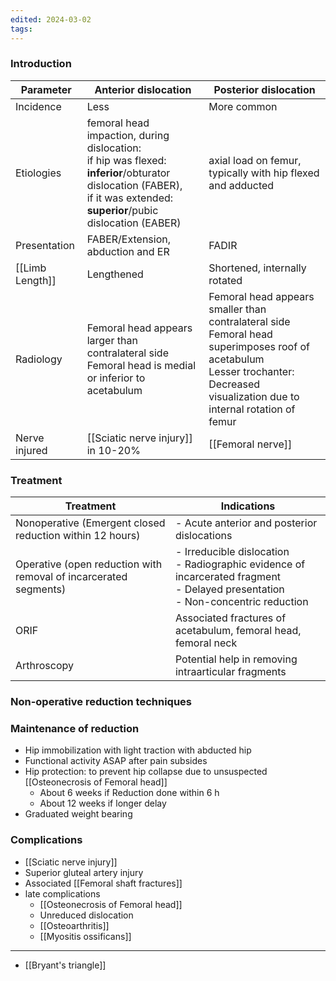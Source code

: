 ```yaml
---
edited: 2024-03-02
tags:
---
```

### Introduction

| Parameter       | Anterior dislocation                                                                                                                                                         | Posterior dislocation                                                                                                                                                                |
| --------------- | ---------------------------------------------------------------------------------------------------------------------------------------------------------------------------- | ------------------------------------------------------------------------------------------------------------------------------------------------------------------------------------ |
| Incidence       | Less                                                                                                                                                                         | More common                                                                                                                                                                          |
| Etiologies      | femoral head impaction, during dislocation: <br>if hip was flexed: **inferior**/obturator dislocation (FABER),<br>if it was extended: **superior**/pubic dislocation (EABER) | axial load on femur, typically with hip flexed and adducted                                                                                                                          |
| Presentation    | FABER/Extension, abduction and ER                                                                                                                                            | FADIR                                                                                                                                                                                |
| [[Limb Length]] | Lengthened                                                                                                                                                                   | Shortened, internally rotated                                                                                                                                                        |
| Radiology       | Femoral head appears larger than contralateral side<br>Femoral head is medial or inferior to acetabulum                                                                      | Femoral head appears smaller than contralateral side<br>Femoral head superimposes roof of acetabulum<br>Lesser trochanter: Decreased visualization due to internal rotation of femur |
| Nerve injured   | [[Sciatic nerve injury]] in 10-20%                                                                                                                                           | [[Femoral nerve]]                                                                                                                                                                    |
### Treatment
| Treatment                                                        | Indications                                                                                                                           |
| ---------------------------------------------------------------- | ------------------------------------------------------------------------------------------------------------------------------------- |
| Nonoperative (Emergent closed reduction within 12 hours)         | - Acute anterior and posterior dislocations                                                                                           |
| Operative (open reduction with removal of incarcerated segments) | - Irreducible dislocation<br>- Radiographic evidence of incarcerated fragment<br>- Delayed presentation<br>- Non-concentric reduction |
| ORIF                                                             | Associated fractures of acetabulum, femoral head, femoral neck                                                                        |
| Arthroscopy                                                      | Potential help in removing intraarticular fragments                                                                                   |
### Non-operative reduction techniques


### Maintenance of reduction
- Hip immobilization with light traction with abducted hip
- Functional activity ASAP after pain subsides
- Hip protection: to prevent hip collapse due to unsuspected [[Osteonecrosis of Femoral head]]
	- About 6 weeks if Reduction done within 6 h
	- About 12 weeks if longer delay
- Graduated weight bearing

### Complications
- [[Sciatic nerve injury]]
- Superior gluteal artery injury 
- Associated [[Femoral shaft fractures]] 
- late complications
	- [[Osteonecrosis of Femoral head]]
	- Unreduced dislocation
	- [[Osteoarthritis]]
	- [[Myositis ossificans]] 



---
- [[Bryant's triangle]] 